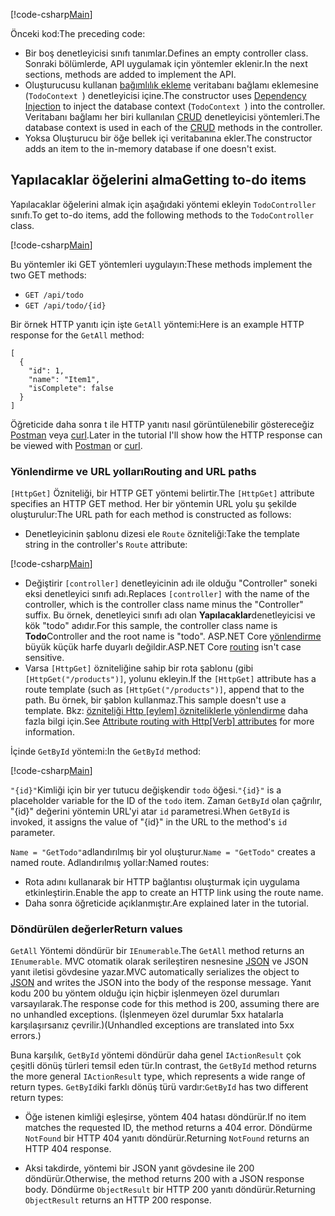 [!code-csharp[Main](../../tutorials/first-web-api/sample/TodoApi/Controllers/TodoController2.cs?name=snippet_todo1)]

<span data-ttu-id="dd64d-101">Önceki kod:</span><span class="sxs-lookup"><span data-stu-id="dd64d-101">The preceding code:</span></span>

* <span data-ttu-id="dd64d-102">Bir boş denetleyicisi sınıfı tanımlar.</span><span class="sxs-lookup"><span data-stu-id="dd64d-102">Defines an empty controller class.</span></span> <span data-ttu-id="dd64d-103">Sonraki bölümlerde, API uygulamak için yöntemler eklenir.</span><span class="sxs-lookup"><span data-stu-id="dd64d-103">In the next sections, methods are added to implement the API.</span></span>
* <span data-ttu-id="dd64d-104">Oluşturucusu kullanan [bağımlılık ekleme](xref:fundamentals/dependency-injection) veritabanı bağlamı eklemesine (`TodoContext `) denetleyicisi içine.</span><span class="sxs-lookup"><span data-stu-id="dd64d-104">The constructor uses [Dependency Injection](xref:fundamentals/dependency-injection) to inject the database context (`TodoContext `) into the controller.</span></span> <span data-ttu-id="dd64d-105">Veritabanı bağlamı her biri kullanılan [CRUD](https://wikipedia.org/wiki/Create,_read,_update_and_delete) denetleyicisi yöntemleri.</span><span class="sxs-lookup"><span data-stu-id="dd64d-105">The database context is used in each of the [CRUD](https://wikipedia.org/wiki/Create,_read,_update_and_delete) methods in the controller.</span></span>
* <span data-ttu-id="dd64d-106">Yoksa Oluşturucu bir öğe bellek içi veritabanına ekler.</span><span class="sxs-lookup"><span data-stu-id="dd64d-106">The constructor adds an item to the in-memory database if one doesn't exist.</span></span>

## <a name="getting-to-do-items"></a><span data-ttu-id="dd64d-107">Yapılacaklar öğelerini alma</span><span class="sxs-lookup"><span data-stu-id="dd64d-107">Getting to-do items</span></span>

<span data-ttu-id="dd64d-108">Yapılacaklar öğelerini almak için aşağıdaki yöntemi ekleyin `TodoController` sınıfı.</span><span class="sxs-lookup"><span data-stu-id="dd64d-108">To get to-do items, add the following methods to the `TodoController` class.</span></span>

[!code-csharp[Main](../../tutorials/first-web-api/sample/TodoApi/Controllers/TodoController.cs?name=snippet_GetAll)]

<span data-ttu-id="dd64d-109">Bu yöntemler iki GET yöntemleri uygulayın:</span><span class="sxs-lookup"><span data-stu-id="dd64d-109">These methods implement the two GET methods:</span></span>

* `GET /api/todo`
* `GET /api/todo/{id}`

<span data-ttu-id="dd64d-110">Bir örnek HTTP yanıtı için işte `GetAll` yöntemi:</span><span class="sxs-lookup"><span data-stu-id="dd64d-110">Here is an example HTTP response for the `GetAll` method:</span></span>

```
[
  {
    "id": 1,
    "name": "Item1",
    "isComplete": false
  }
]
   ```

<span data-ttu-id="dd64d-111">Öğreticide daha sonra t ile HTTP yanıtı nasıl görüntülenebilir göstereceğiz [Postman](https://www.getpostman.com/) veya [curl](https://developer.apple.com/legacy/library/documentation/Darwin/Reference/ManPages/man1/curl.1.html).</span><span class="sxs-lookup"><span data-stu-id="dd64d-111">Later in the tutorial I'll show how the HTTP response can be viewed with [Postman](https://www.getpostman.com/) or [curl](https://developer.apple.com/legacy/library/documentation/Darwin/Reference/ManPages/man1/curl.1.html).</span></span>

### <a name="routing-and-url-paths"></a><span data-ttu-id="dd64d-112">Yönlendirme ve URL yolları</span><span class="sxs-lookup"><span data-stu-id="dd64d-112">Routing and URL paths</span></span>

<span data-ttu-id="dd64d-113">`[HttpGet]` Özniteliği, bir HTTP GET yöntemi belirtir.</span><span class="sxs-lookup"><span data-stu-id="dd64d-113">The `[HttpGet]` attribute specifies an HTTP GET method.</span></span> <span data-ttu-id="dd64d-114">Her bir yöntemin URL yolu şu şekilde oluşturulur:</span><span class="sxs-lookup"><span data-stu-id="dd64d-114">The URL path for each method is constructed as follows:</span></span>

* <span data-ttu-id="dd64d-115">Denetleyicinin şablonu dizesi ele `Route` özniteliği:</span><span class="sxs-lookup"><span data-stu-id="dd64d-115">Take the template string in the controller's `Route` attribute:</span></span>

[!code-csharp[Main](../../tutorials/first-web-api/sample/TodoApi/Controllers/TodoController.cs?name=TodoController&highlight=3)]

* <span data-ttu-id="dd64d-116">Değiştirir `[controller]` denetleyicinin adı ile olduğu "Controller" soneki eksi denetleyici sınıfı adı.</span><span class="sxs-lookup"><span data-stu-id="dd64d-116">Replaces `[controller]` with the name of the controller, which is the controller class name minus the "Controller" suffix.</span></span> <span data-ttu-id="dd64d-117">Bu örnek, denetleyici sınıfı adı olan **Yapılacaklar**denetleyicisi ve kök "todo" adıdır.</span><span class="sxs-lookup"><span data-stu-id="dd64d-117">For this sample, the controller class name is **Todo**Controller and the root name is "todo".</span></span> <span data-ttu-id="dd64d-118">ASP.NET Core [yönlendirme](xref:mvc/controllers/routing) büyük küçük harfe duyarlı değildir.</span><span class="sxs-lookup"><span data-stu-id="dd64d-118">ASP.NET Core [routing](xref:mvc/controllers/routing) isn't case sensitive.</span></span>
* <span data-ttu-id="dd64d-119">Varsa `[HttpGet]` özniteliğine sahip bir rota şablonu (gibi `[HttpGet("/products")]`, yolunu ekleyin.</span><span class="sxs-lookup"><span data-stu-id="dd64d-119">If the `[HttpGet]` attribute has a route template (such as `[HttpGet("/products")]`, append that to the path.</span></span> <span data-ttu-id="dd64d-120">Bu örnek, bir şablon kullanmaz.</span><span class="sxs-lookup"><span data-stu-id="dd64d-120">This sample doesn't use a template.</span></span> <span data-ttu-id="dd64d-121">Bkz: [özniteliği Http [eylem] özniteliklerle yönlendirme](xref:mvc/controllers/routing#attribute-routing-with-httpverb-attributes) daha fazla bilgi için.</span><span class="sxs-lookup"><span data-stu-id="dd64d-121">See [Attribute routing with Http[Verb] attributes](xref:mvc/controllers/routing#attribute-routing-with-httpverb-attributes) for more information.</span></span>

<span data-ttu-id="dd64d-122">İçinde `GetById` yöntemi:</span><span class="sxs-lookup"><span data-stu-id="dd64d-122">In the `GetById` method:</span></span>

[!code-csharp[Main](../../tutorials/first-web-api/sample/TodoApi/Controllers/TodoController.cs?name=snippet_GetByID&highlight=1-2)]

<span data-ttu-id="dd64d-123">`"{id}"`Kimliği için bir yer tutucu değişkendir `todo` öğesi.</span><span class="sxs-lookup"><span data-stu-id="dd64d-123">`"{id}"` is a placeholder variable for the ID of the `todo` item.</span></span> <span data-ttu-id="dd64d-124">Zaman `GetById` olan çağrılır, "{id}" değerini yöntemin URL'yi atar `id` parametresi.</span><span class="sxs-lookup"><span data-stu-id="dd64d-124">When `GetById` is invoked, it assigns the value of "{id}" in the URL to the method's `id` parameter.</span></span>

<span data-ttu-id="dd64d-125">`Name = "GetTodo"`adlandırılmış bir yol oluşturur.</span><span class="sxs-lookup"><span data-stu-id="dd64d-125">`Name = "GetTodo"` creates a named route.</span></span> <span data-ttu-id="dd64d-126">Adlandırılmış yollar:</span><span class="sxs-lookup"><span data-stu-id="dd64d-126">Named routes:</span></span>

* <span data-ttu-id="dd64d-127">Rota adını kullanarak bir HTTP bağlantısı oluşturmak için uygulama etkinleştirin.</span><span class="sxs-lookup"><span data-stu-id="dd64d-127">Enable the app to create an HTTP link using the route name.</span></span>
* <span data-ttu-id="dd64d-128">Daha sonra öğreticide açıklanmıştır.</span><span class="sxs-lookup"><span data-stu-id="dd64d-128">Are explained later in the tutorial.</span></span>

### <a name="return-values"></a><span data-ttu-id="dd64d-129">Döndürülen değerler</span><span class="sxs-lookup"><span data-stu-id="dd64d-129">Return values</span></span>

<span data-ttu-id="dd64d-130">`GetAll` Yöntemi döndürür bir `IEnumerable`.</span><span class="sxs-lookup"><span data-stu-id="dd64d-130">The `GetAll` method returns an `IEnumerable`.</span></span> <span data-ttu-id="dd64d-131">MVC otomatik olarak serileştiren nesnesine [JSON](http://www.json.org/) ve JSON yanıt iletisi gövdesine yazar.</span><span class="sxs-lookup"><span data-stu-id="dd64d-131">MVC automatically serializes the object to [JSON](http://www.json.org/) and writes the JSON into the body of the response message.</span></span> <span data-ttu-id="dd64d-132">Yanıt kodu 200 bu yöntem olduğu için hiçbir işlenmeyen özel durumları varsayılarak.</span><span class="sxs-lookup"><span data-stu-id="dd64d-132">The response code for this method is 200, assuming there are no unhandled exceptions.</span></span> <span data-ttu-id="dd64d-133">(İşlenmeyen özel durumlar 5xx hatalarla karşılaşırsanız çevrilir.)</span><span class="sxs-lookup"><span data-stu-id="dd64d-133">(Unhandled exceptions are translated into 5xx errors.)</span></span>

<span data-ttu-id="dd64d-134">Buna karşılık, `GetById` yöntemi döndürür daha genel `IActionResult` çok çeşitli dönüş türleri temsil eden tür.</span><span class="sxs-lookup"><span data-stu-id="dd64d-134">In contrast, the `GetById` method returns the more general `IActionResult` type, which represents a wide range of return types.</span></span> <span data-ttu-id="dd64d-135">`GetById`iki farklı dönüş türü vardır:</span><span class="sxs-lookup"><span data-stu-id="dd64d-135">`GetById` has two different return types:</span></span>

* <span data-ttu-id="dd64d-136">Öğe istenen kimliği eşleşirse, yöntem 404 hatası döndürür.</span><span class="sxs-lookup"><span data-stu-id="dd64d-136">If no item matches the requested ID, the method returns a 404 error.</span></span> <span data-ttu-id="dd64d-137">Döndürme `NotFound` bir HTTP 404 yanıtı döndürür.</span><span class="sxs-lookup"><span data-stu-id="dd64d-137">Returning `NotFound` returns an HTTP 404 response.</span></span>

* <span data-ttu-id="dd64d-138">Aksi takdirde, yöntemi bir JSON yanıt gövdesine ile 200 döndürür.</span><span class="sxs-lookup"><span data-stu-id="dd64d-138">Otherwise, the method returns 200 with a JSON response body.</span></span> <span data-ttu-id="dd64d-139">Döndürme `ObjectResult` bir HTTP 200 yanıtı döndürür.</span><span class="sxs-lookup"><span data-stu-id="dd64d-139">Returning `ObjectResult` returns an HTTP 200 response.</span></span>
